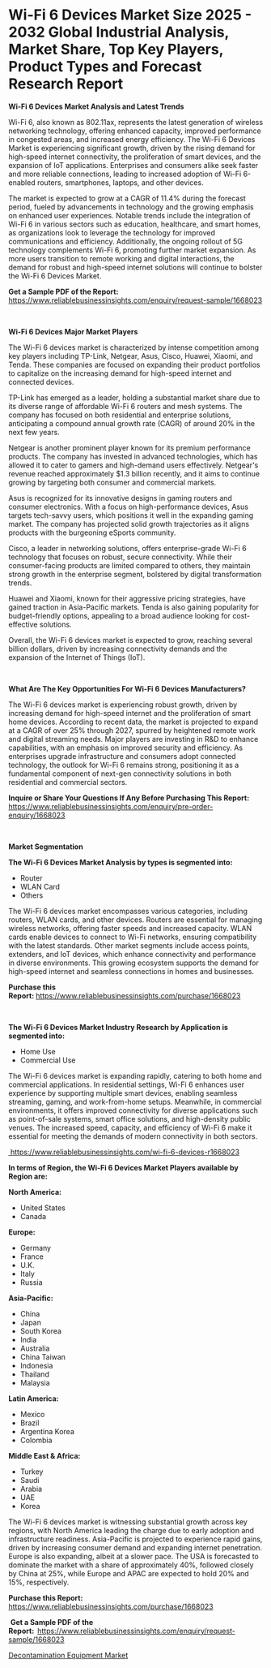 <p><h1>Wi-Fi 6 Devices Market Size 2025 - 2032 Global Industrial Analysis, Market Share, Top Key Players, Product Types and Forecast Research Report</h1></p><p><strong>Wi-Fi 6 Devices Market Analysis and Latest Trends</strong></p>
<p><p>Wi-Fi 6, also known as 802.11ax, represents the latest generation of wireless networking technology, offering enhanced capacity, improved performance in congested areas, and increased energy efficiency. The Wi-Fi 6 Devices Market is experiencing significant growth, driven by the rising demand for high-speed internet connectivity, the proliferation of smart devices, and the expansion of IoT applications. Enterprises and consumers alike seek faster and more reliable connections, leading to increased adoption of Wi-Fi 6-enabled routers, smartphones, laptops, and other devices.</p><p>The market is expected to grow at a CAGR of 11.4% during the forecast period, fueled by advancements in technology and the growing emphasis on enhanced user experiences. Notable trends include the integration of Wi-Fi 6 in various sectors such as education, healthcare, and smart homes, as organizations look to leverage the technology for improved communications and efficiency. Additionally, the ongoing rollout of 5G technology complements Wi-Fi 6, promoting further market expansion. As more users transition to remote working and digital interactions, the demand for robust and high-speed internet solutions will continue to bolster the Wi-Fi 6 Devices Market.</p></p>
<p><strong>Get a Sample PDF of the Report:&nbsp;</strong> <a href="https://www.reliablebusinessinsights.com/enquiry/request-sample/1668023?utm_campaign=3000&utm_medium=2&utm_source=Github&utm_content=ia&utm_term=04042025&utm_id=wi-fi-6-devices">https://www.reliablebusinessinsights.com/enquiry/request-sample/1668023</a></p>
<p>&nbsp;</p>
<p><strong>Wi-Fi 6 Devices Major Market Players</strong></p>
<p><p>The Wi-Fi 6 devices market is characterized by intense competition among key players including TP-Link, Netgear, Asus, Cisco, Huawei, Xiaomi, and Tenda. These companies are focused on expanding their product portfolios to capitalize on the increasing demand for high-speed internet and connected devices.</p><p>TP-Link has emerged as a leader, holding a substantial market share due to its diverse range of affordable Wi-Fi 6 routers and mesh systems. The company has focused on both residential and enterprise solutions, anticipating a compound annual growth rate (CAGR) of around 20% in the next few years.</p><p>Netgear is another prominent player known for its premium performance products. The company has invested in advanced technologies, which has allowed it to cater to gamers and high-demand users effectively. Netgear's revenue reached approximately $1.3 billion recently, and it aims to continue growing by targeting both consumer and commercial markets.</p><p>Asus is recognized for its innovative designs in gaming routers and consumer electronics. With a focus on high-performance devices, Asus targets tech-savvy users, which positions it well in the expanding gaming market. The company has projected solid growth trajectories as it aligns products with the burgeoning eSports community.</p><p>Cisco, a leader in networking solutions, offers enterprise-grade Wi-Fi 6 technology that focuses on robust, secure connectivity. While their consumer-facing products are limited compared to others, they maintain strong growth in the enterprise segment, bolstered by digital transformation trends.</p><p>Huawei and Xiaomi, known for their aggressive pricing strategies, have gained traction in Asia-Pacific markets. Tenda is also gaining popularity for budget-friendly options, appealing to a broad audience looking for cost-effective solutions.</p><p>Overall, the Wi-Fi 6 devices market is expected to grow, reaching several billion dollars, driven by increasing connectivity demands and the expansion of the Internet of Things (IoT).</p></p>
<p>&nbsp;</p>
<p><strong>What Are The Key Opportunities For Wi-Fi 6 Devices Manufacturers?</strong></p>
<p><p>The Wi-Fi 6 devices market is experiencing robust growth, driven by increasing demand for high-speed internet and the proliferation of smart home devices. According to recent data, the market is projected to expand at a CAGR of over 25% through 2027, spurred by heightened remote work and digital streaming needs. Major players are investing in R&D to enhance capabilities, with an emphasis on improved security and efficiency. As enterprises upgrade infrastructure and consumers adopt connected technology, the outlook for Wi-Fi 6 remains strong, positioning it as a fundamental component of next-gen connectivity solutions in both residential and commercial sectors.</p></p>
<p><strong>Inquire or Share Your Questions If Any Before Purchasing This Report:</strong> <a href="https://www.reliablebusinessinsights.com/enquiry/pre-order-enquiry/1668023?utm_campaign=3000&utm_medium=2&utm_source=Github&utm_content=ia&utm_term=04042025&utm_id=wi-fi-6-devices">https://www.reliablebusinessinsights.com/enquiry/pre-order-enquiry/1668023</a></p>
<p>&nbsp;</p>
<p><strong>Market Segmentation</strong></p>
<p><strong>The Wi-Fi 6 Devices Market Analysis by types is segmented into:</strong></p>
<p><ul><li>Router</li><li>WLAN Card</li><li>Others</li></ul></p>
<p><p>The Wi-Fi 6 devices market encompasses various categories, including routers, WLAN cards, and other devices. Routers are essential for managing wireless networks, offering faster speeds and increased capacity. WLAN cards enable devices to connect to Wi-Fi networks, ensuring compatibility with the latest standards. Other market segments include access points, extenders, and IoT devices, which enhance connectivity and performance in diverse environments. This growing ecosystem supports the demand for high-speed internet and seamless connections in homes and businesses.</p></p>
<p><strong>Purchase this Report:&nbsp;</strong><a href="https://www.reliablebusinessinsights.com/purchase/1668023?utm_campaign=3000&utm_medium=2&utm_source=Github&utm_content=ia&utm_term=04042025&utm_id=wi-fi-6-devices">https://www.reliablebusinessinsights.com/purchase/1668023</a></p>
<p>&nbsp;</p>
<p><strong>The Wi-Fi 6 Devices Market Industry Research by Application is segmented into:</strong></p>
<p><ul><li>Home Use</li><li>Commercial Use</li></ul></p>
<p><p>The Wi-Fi 6 devices market is expanding rapidly, catering to both home and commercial applications. In residential settings, Wi-Fi 6 enhances user experience by supporting multiple smart devices, enabling seamless streaming, gaming, and work-from-home setups. Meanwhile, in commercial environments, it offers improved connectivity for diverse applications such as point-of-sale systems, smart office solutions, and high-density public venues. The increased speed, capacity, and efficiency of Wi-Fi 6 make it essential for meeting the demands of modern connectivity in both sectors.</p></p>
<p><a href="https://www.reliablebusinessinsights.com/wi-fi-6-devices-r1668023?utm_campaign=3000&utm_medium=2&utm_source=Github&utm_content=ia&utm_term=04042025&utm_id=wi-fi-6-devices">&nbsp;https://www.reliablebusinessinsights.com/wi-fi-6-devices-r1668023</a></p>
<p><strong>In terms of Region, the Wi-Fi 6 Devices Market Players available by Region are:</strong></p>
<p>
    <p> <strong> North America: </strong>
        <ul>
            <li>United States</li>
            <li>Canada</li>
        </ul>
        </p> 
    <p> <strong> Europe: </strong>
        <ul>
            <li>Germany</li>
            <li>France</li>
            <li>U.K.</li>
            <li>Italy</li>
            <li>Russia</li>
        </ul>
        </p> 
    <p> <strong> Asia-Pacific: </strong>
        <ul>
            <li>China</li>
            <li>Japan</li>
            <li>South Korea</li>
            <li>India</li>
            <li>Australia</li>
            <li>China Taiwan</li>
            <li>Indonesia</li>
            <li>Thailand</li>
            <li>Malaysia</li>
        </ul>
        </p> 
    <p> <strong> Latin America: </strong>
        <ul>
            <li>Mexico</li>
            <li>Brazil</li>
            <li>Argentina Korea</li>
            <li>Colombia</li>
        </ul>
        </p> 
    <p> <strong> Middle East & Africa: </strong>
        <ul>
            <li>Turkey</li>
            <li>Saudi</li>
            <li>Arabia</li>
            <li>UAE</li>
            <li>Korea</li>
        </ul>
    </p>
    </p>
<p><p>The Wi-Fi 6 devices market is witnessing substantial growth across key regions, with North America leading the charge due to early adoption and infrastructure readiness. Asia-Pacific is projected to experience rapid gains, driven by increasing consumer demand and expanding internet penetration. Europe is also expanding, albeit at a slower pace. The USA is forecasted to dominate the market with a share of approximately 40%, followed closely by China at 25%, while Europe and APAC are expected to hold 20% and 15%, respectively.</p></p>
<p><strong>Purchase this Report: </strong><a href="https://www.reliablebusinessinsights.com/purchase/1668023?utm_campaign=3000&utm_medium=2&utm_source=Github&utm_content=ia&utm_term=04042025&utm_id=wi-fi-6-devices">https://www.reliablebusinessinsights.com/purchase/1668023</a></p>
<p>&nbsp;<strong>Get a Sample PDF of the Report:&nbsp;&nbsp;</strong><a href="https://www.reliablebusinessinsights.com/enquiry/request-sample/1668023?utm_campaign=3000&utm_medium=2&utm_source=Github&utm_content=ia&utm_term=04042025&utm_id=wi-fi-6-devices">https://www.reliablebusinessinsights.com/enquiry/request-sample/1668023</a></p>
<p><strong></strong></p>
<p><p><a href="https://github.com/ajayanhaizan/Market-Research-Report-List-1/blob/main/decontamination-equipment-market.md?utm_campaign=3000&utm_medium=2&utm_source=Github&utm_content=ia&utm_term=04042025&utm_id=wi-fi-6-devices">Decontamination Equipment Market</a></p></p>